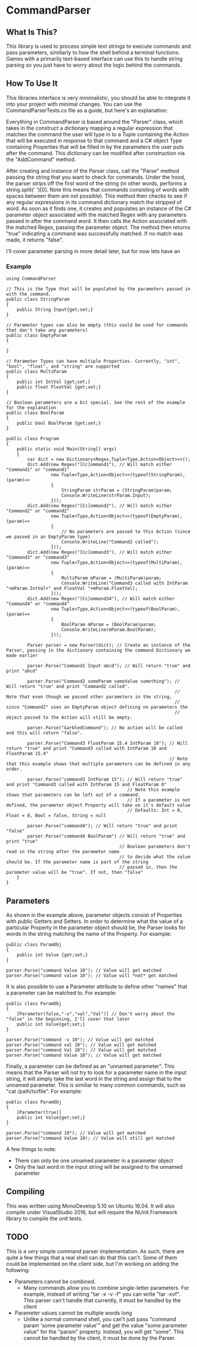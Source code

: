 # CommandParser
## What Is This?
This library is used to process simple text strings to execute commands and pass parameters, similiarly to how the shell behind a terminal functions. Games with a primarily text-based interface can use this to handle string parsing so you just have to worry about the logic behind the commands.

## How To Use It
This libraries interface is very minimalistic, you should be able to integrate it into your project with minimal changes. You can use the CommandParserTests.cs file as a guide, but here's an explanation:

Everything in CommandParser is based around the "Parser" class, which takes in the construct a dictionary mapping a regular expression that matches the command the user will type in to a Tuple containing the Action that will be executed in response to that command and a C# object Type containing Properties that will be filled in by the parameters the user puts after the command. This dictionary can be modified after construction via the "AddCommand" method.

After creating and instance of the Parser class, call the "Parse" method passing the string that you want to check for commands. Under the hood, the parser strips off the first word of the string (in other words, performs a string.split(' ')[0]. Note this means that commands consisting of words with spaces between them are not possible). This method then checks to see if any regular expressions in its command dictionary match the stripped of word. As soon as it finds one, it creates and populates an instance of the C# parameter object associated with the matched Regex with any parameters passed in after the command word. It then calls the Action associated with the matched Regex, passing the parameter object. The method then returns "true" indicating a command was successfully matched. If no match was made, it returns "false".

I'll cover parameter parsing in more detail later, but for now lets have an
### Example

    using CommandParser
    
    // This is the Type that will be populated by the parameters passed in with the command.
    public class StringParam
    {
        public String Input{get;set;}
    }
    
    // Parameter types can also be empty (this could be used for commands that don't take any parameters)
    public class EmptyParam
    {
    
    }
    
    // Parameter Types can have multiple Properties. Currently, "int", "bool", "float", and "string" are supported
    public class MultiParam
    {
        public int IntVal {get;set;}
        public float FloatVal {get;set;}
    }
    
    // Boolean parameters are a bit special. See the rest of the example for the explanation
    public class BoolParam
    {
        public bool BoolParam {get;set;}
    }
    
    public class Program
    {
        public static void Main(String[] args)
        {
            var dict = new Dictionary<Regex,Tuple<Type,Action<Object>>>();
            dict.Add(new Regex("[Cc]ommand1"), // Will match either "Command1" or "command1" 
                     new Tuple<Type,Action<Object>>(typeof(StringParam),(param)=>
                     {
                         StringParam strParam = (StringParam)param;
                         Console.WriteLine(strParam.Input);
                     }));
            dict.Add(new Regex("[Cc]ommand2"), // Will match either "Command2" or "command2" 
                     new Tuple<Type,Action<Object>>(typeof(EmptyParam),(param)=>
                     {
                         // No parameters are passed to this Action (since we passed in an EmptyParam type)
                         Console.WriteLine("Command2 called");
                     }));
            dict.Add(new Regex("[Cc]ommand3"), // Will match either "Command3" or "command3" 
                     new Tuple<Type,Action<Object>>(typeof(MultiParam),(param)=>
                     {
                         MultiParam mParam = (MultiParam)param;
                         Console.WriteLine("Command3 called with IntParam "+mParam.IntVal+" and FloatVal "+mParam.FloatVal);
                     }));
            dict.Add(new Regex("[Cc]ommand34"), // Will match either "Command4" or "command4" 
                     new Tuple<Type,Action<Object>>(typeof(BoolParam),(param)=>
                     {
                         BoolParam mParam = (BoolParam)param;
                         Console.WriteLine(mParam.BoolParam);
                     }));
            
            Parser parser = new Parser(dict); // Create an instance of the Parser, passing in the dictionary containing the command Dictionary we made earlier
            
            parser.Parse("Command1 Input abcd"); // Will return "true" and print "abcd"
            
            parser.Parse("Command2 someParam someValue something"); // Will return "true" and print "Command2 called". 
                                                                    // Note that even though we passed other parameters in the string, 
                                                                    // since "Command2" uses an EmptyParam object defining no parameters the 
                                                                    // object passed to the Action will still be empty.
            
            parser.Parse("GarbledCommand"); // No action will be called and this will return "false".
            
            parser.Parse("Command3 FloatParam 15.4 IntParam 10"); // Will return "true" and print "Command3 called with IntParam 10 and FloatParam 15.4"
                                                                  // Note that this example shows that multiple parameters can be defined in any order.
            
            parser.Parse("command3 IntParam 15"); // Will return "true" and print "Command3 called with IntParam 15 and FloatParam 0"
                                                  // Note this example shows that parameters can be left out of a command. 
                                                  // If a parameter is not defined, the parameter object Property will take on it's default value
                                                  // Defaults: Int = 0, Float = 0, Bool = false, String = null
                                                  
            parser.Parse("command4"); // Will return "true" and print "false"
            parser.Parse("command4 BoolParam") // Will return "true" and print "true"
                                               // Boolean parameters don't read in the string after the parameter name
                                               // to decide what the value should be. If the parameter name is part of the string
                                               // passed in, then the parameter value will be "true". If not, then "false"
        }
    }
    
## Parameters
As shown in the example above, parameter objects consist of Properties with public Getters and Setters. In order to determine what the value of a particular Property in the parameter object should be, the Parser looks for words in the string matching the name of the Property. For example:

    public class ParamObj
    {
        public int Value {get;set;}
    }
    
    parser.Parse("command Value 10"); // Value will get matched
    parser.Parse("command value 10"); // Value will *not* get matched
    
It is also possible to use a Parameter attribute to define other "names" that a parameter can be matched to. For example:

    public class ParamObj
    {
        [Parameter(false,"-v","val","Val")] // Don't worry about the "false" in the beginning, I'll cover that later
        public int Value{get;set;}
    }
    
    parser.Parse("command -v 10"); // Value will get matched
    parser.Parse("command val 10"); // Value will get matched
    parser.Parse("command Val 10"): // Value will get matched
    parser.Parse("command Value 10"); // Value will get matched
    
Finally, a parameter can be defined as an "unnamed parameter". This means that the Parser will not try to look for a parameter name in the input string, it will simply take the last word in the string and assign that to the unnamed parameter. This is similiar to many common commands, such as "cat /path/to/file". For example:

    public class ParamObj
    {
        [Parameter(true)]
        public int Value{get;set;}
    }
    
    parser.Parse("command 10"); // Value will get matched 
    parser.Parse("command Value 10); // Value will still get matched
    
A few things to note:
- There can only be one unnamed parameter in a parameter object
- Only the last word in the input string will be assigned to the unnamed parameter

## Compiling
This was written using MonoDevelop 5.10 on Ubuntu 16.04. It will also compile under VisualStudio 2016, but will require the NUnit.Framework library to compile the unit tests.

## TODO
This is a *very* simple command parser implementation. As such, there are quite a few things that a real shell can do that this can't. Some of them could be implemented on the client side, but I'm working on adding the following:
- Parameters cannot be combined.
  - Many commands allow you to combine single-letter parameters. For example, instead of writing "tar -x -v -f" you can write "tar -xvf". This parser can't handle that currently, it must be handled by the client
- Parameter values cannot be multiple words long
  - Unlike a normal command shell, you can't just pass "command param 'some parameter value'" and get the value "some parameter value" for the "param" property. Instead, you will get "some". This cannot be handled by the client, it must be done by the Parser.
